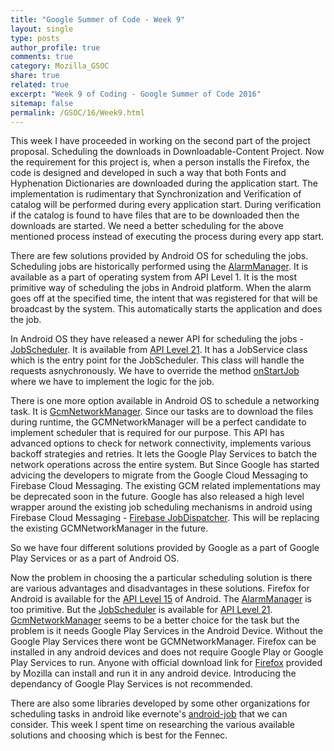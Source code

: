 ```yaml
---
title: "Google Summer of Code - Week 9"
layout: single
type: posts
author_profile: true
comments: true
category: Mozilla_GSOC
share: true
related: true
excerpt: "Week 9 of Coding - Google Summer of Code 2016"
sitemap: false
permalink: /GSOC/16/Week9.html
---
```


This week I have proceeded in working on the second part of the project proposal. Scheduling the downloads in Downloadable-Content Project. Now the requirement for this project is, when a person installs the Firefox, the code is designed and developed in such a way that both Fonts and Hyphenation Dictionaries are downloaded during the application start. The implementation is rudimentary that Synchronization and Verification of catalog will be performed during every application start. During verification if the catalog is found to have files that are to be downloaded then the downloads are started. We need a better scheduling for the above mentioned process instead of executing the process during every app start. 

There are few solutions provided by Android OS for scheduling the jobs. Scheduling jobs are historically performed using the [AlarmManager](https://developer.android.com/reference/android/app/AlarmManager.html). It is available as a part of operating system from API Level 1. It is the most primitive way of scheduling the jobs in Android platform. When the alarm goes off at the specified time, the intent that was registered for that will be broadcast by the system. This automatically starts the application and does the job. 

In Android OS they have released a newer API for scheduling the jobs - [JobScheduler](https://developer.android.com/reference/android/app/job/JobScheduler.html). It is available from [API Level 21](https://developer.android.com/about/versions/android-5.0.html). It has a JobService class which is the entry point for the JobScheduler. This class will handle the requests asnychronously. We have to override the method [onStartJob](https://developer.android.com/reference/android/app/job/JobService.html#onStartJob(android.app.job.JobParameters)) where we have to implement the logic for the job. 

There is one more option available in Android OS to schedule a networking task. It is [GcmNetworkManager](https://developers.google.com/android/reference/com/google/android/gms/gcm/GcmNetworkManager). Since our tasks are to download the files during runtime, the GCMNetworkManager will be a perfect candidate to implement scheduler that is required for our purpose. This API has advanced options to check for network connectivity, implements various backoff strategies and retries. It lets the Google Play Services to batch the network operations across the entire system. But Since Google has started advicing the developers to migrate from the Google Cloud Messaging to Firebase Cloud Messaging. The existing GCM related implementations may be deprecated soon in the future. Google has also released a high level wrapper around the existing job scheduling mechanisms in android using Firebase Cloud Messaging - [Firebase JobDispatcher](https://github.com/firebase/firebase-jobdispatcher-android). This will be replacing the existing GCMNetworkManager in the future.

So we have four different solutions provided by Google as a part of Google Play Services or as a part of Android OS. 

Now the problem in choosing the a particular scheduling solution is there are various advantages and disadvantages in these solutions. Firefox for Android is available for the [API Level 15](https://developer.android.com/about/versions/android-4.0.3.html) of Android. The [AlarmManager](https://developer.android.com/reference/android/app/AlarmManager.html) is too primitive. But the [JobScheduler](https://developer.android.com/reference/android/app/job/JobScheduler.html) is available for [API Level 21](https://developer.android.com/about/versions/android-5.0.html). [GcmNetworkManager](https://developers.google.com/android/reference/com/google/android/gms/gcm/GcmNetworkManager) seems to be a better choice for the task but the problem is it needs Google Play Services in the Android Device. Without the Google Play Services there wont be GCMNetworkManager. Firefox can be installed in any android devices and does not require Google Play or Google Play Services to run. Anyone with official download link for [Firefox](https://download.mozilla.org/?product=fennec-latest&os=android&lang=multi) provided by Mozilla can install and run it in any android device. Introducing the dependancy of Google Play Services is not recommended.   

There are also some libraries developed by some other organizations for scheduling tasks in android like evernote's [android-job](https://github.com/evernote/android-job) that we can consider. This week I spent time on researching the various available solutions and choosing which is best for the Fennec. 